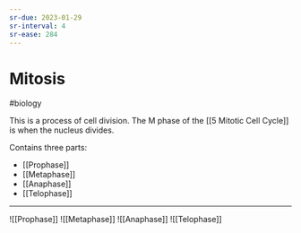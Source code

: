 ```yaml
---
sr-due: 2023-01-29
sr-interval: 4
sr-ease: 284
---
```

# Mitosis
#biology

This is a process of cell division.
The M phase of the [[5 Mitotic Cell Cycle]] is when the nucleus divides.

Contains three parts:
- [[Prophase]]
- [[Metaphase]]
- [[Anaphase]]
- [[Telophase]]

---
![[Prophase]] ![[Metaphase]] ![[Anaphase]] ![[Telophase]]